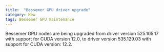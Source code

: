 ```yaml
---
title:  "Bessemer GPU driver upgrade"
category: New
tags: Bessemer GPU maintenance
---
```


Bessemer GPU nodes are being upgraded from driver version 525.105.17 with support for CUDA version 12.0, to driver version 535.129.03 with support for CUDA version: 12.2.
